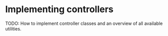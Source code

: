 # Implementing controllers

TODO: How to implement controller classes and an overview of all available utilities.
